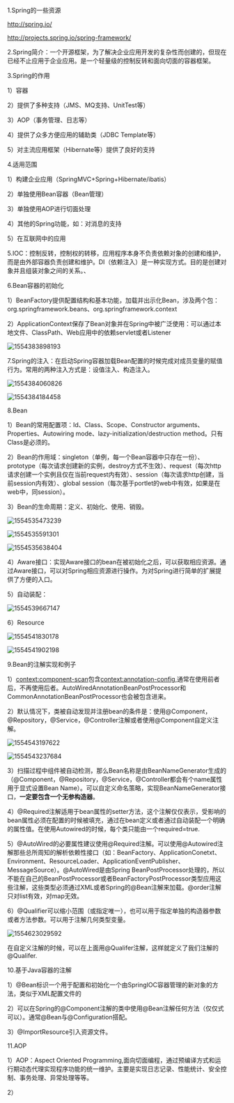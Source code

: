 1.Spring的一些资源

http://spring.io/

http://projects.spring.io/spring-framework/

2.Spring简介：一个开源框架，为了解决企业应用开发的复杂性而创建的，但现在已经不止应用于企业应用。是一个轻量级的控制反转和面向切面的容器框架。

3.Spring的作用

1）容器

2）提供了多种支持（JMS、MQ支持、UnitTest等）

3）AOP（事务管理、日志等）

4）提供了众多方便应用的辅助类（JDBC Template等）

5）对主流应用框架（Hibernate等）提供了良好的支持

4.适用范围

1）构建企业应用（SpringMVC+Spring+Hibernate/ibatis）

2）单独使用Bean容器（Bean管理）

3）单独使用AOP进行切面处理

4）其他的Spring功能，如：对消息的支持

5）在互联网中的应用

5.IOC：控制反转，控制权的转移，应用程序本身不负责依赖对象的创建和维护，而是由外部容器负责创建和维护。DI（依赖注入）是一种实现方式。目的是创建对象并且组装对象之间的关系。、

6.Bean容器的初始化

1）BeanFactory提供配置结构和基本功能，加载并出示化Bean，涉及两个包：org.springframework.beans、org.springframework.context

2）ApplicationContext保存了Bean对象并在Spring中被广泛使用：可以通过本地文件、ClassPath、Web应用中的依赖servlet或者Listener

![1554383898193](C:\Users\郭艳艳\AppData\Roaming\Typora\typora-user-images\1554383898193.png)

7.Spring的注入：在启动Spring容器加载Bean配置的时候完成对成员变量的赋值行为。常用的两种注入方式是：设值注入、构造注入。

![1554384060826](C:\Users\郭艳艳\AppData\Roaming\Typora\typora-user-images\1554384060826.png)

![1554384184458](C:\Users\郭艳艳\AppData\Roaming\Typora\typora-user-images\1554384184458.png)

8.Bean

1）Bean的常用配置项：Id、Class、Scope、Constructor arguments、Properties、Autowiring mode、lazy-initialization/destruction method。只有Class是必须的。

2）Bean的作用域：singleton（单例，每一个Bean容器中只存在一份）、prototype（每次请求创建新的实例，destroy方式不生效）、request（每次http请求创建一个实例且仅在当前request内有效）、session（每次请求http创建，当前session内有效）、global session（每次基于portlet的web中有效，如果是在web中，同session）。

3）Bean的生命周期：定义、初始化、使用、销毁。

![1554535473239](C:\Users\郭艳艳\AppData\Roaming\Typora\typora-user-images\1554535473239.png)

![1554535591301](C:\Users\郭艳艳\AppData\Roaming\Typora\typora-user-images\1554535591301.png)

![1554535638404](C:\Users\郭艳艳\AppData\Roaming\Typora\typora-user-images\1554535638404.png)

4）Aware接口：实现Aware接口的bean在被初始化之后，可以获取相应资源。通过Aware接口，可以对Spring相应资源进行操作。为对Spring进行简单的扩展提供了方便的入口。

5）自动装配：

![1554539667147](C:\Users\郭艳艳\AppData\Roaming\Typora\typora-user-images\1554539667147.png)

6）Resource

![1554541830178](C:\Users\郭艳艳\AppData\Roaming\Typora\typora-user-images\1554541830178.png)

![1554541902198](C:\Users\郭艳艳\AppData\Roaming\Typora\typora-user-images\1554541902198.png)

9.Bean的注解实现和例子

1）<context:component-scan>包含<context:annotation-config>,通常在使用前者后，不再使用后者。AutoWiredAnnotationBeanPostProcessor和CommonAnnotationBeanPostProcessor也会被包含进来。

2）默认情况下，类被自动发现并注册bean的条件是：使用@Component，@Repository，@Service，@Controller注解或者使用@Component自定义注解。

![1554543197622](C:\Users\郭艳艳\AppData\Roaming\Typora\typora-user-images\1554543197622.png)

![1554543237684](C:\Users\郭艳艳\AppData\Roaming\Typora\typora-user-images\1554543237684.png)

3）扫描过程中组件被自动检测，那么Bean名称是由BeanNameGenerator生成的（@Component，@Repository，@Service，@Controller都会有个name属性用于显式设置Bean Name）。可以自定义命名策略，实现BeanNameGenerator接口，**一定要包含一个无参构造器**。

4）@Required注解适用于bean属性的setter方法，这个注解仅仅表示，受影响的bean属性必须在配置的时候被填充，通过在bean定义或者通过自动装配一个明确的属性值。在使用Autowired的时候，每个类只能由一个required=true.

5）@AutoWired的必要属性建议使用@Required注解。可以使用@Autowired注解那些总所周知的解析依赖性接口（如：BeanFactory、ApplicationConetxt、Environment、ResourceLoader、ApplicationEventPublisher、MessageSource）。@AutoWired是由Spring BeanPostProcessor处理的，所以不能在自己的BeanPostProcessor或者BeanFactoryPostProcessor类型应用这些注解，这些类型必须通过XML或者Spring的@Bean注解来加载。@order注解只对list有效，对map无效。

6）@Qualifier可以缩小范围（或指定唯一），也可以用于指定单独的构造器参数或者方法参数。可以用于注解几何类型变量。

![1554623029592](C:\Users\郭艳艳\AppData\Roaming\Typora\typora-user-images\1554623029592.png)

在自定义注解的时候，可以在上面用@Qualifer注解，这样就定义了我们注解的@Qualifer.

10.基于Java容器的注解

1）@Bean标识一个用于配置和初始化一个由SpringIOC容器管理的新对象的方法，类似于XML配置文件的<bean/>

2）可以在Spring的@Component注解的类中使用@Bean注解任何方法（仅仅式可以）。通常@Bean与@Configuration搭配。

3）@ImportResource引入资源文件。

11.AOP

1）AOP：Aspect Oriented Programming,面向切面编程，通过预编译方式和运行期动态代理实现程序功能的统一维护。主要是实现日志记录、性能统计、安全控制、事务处理、异常处理等等。

2）